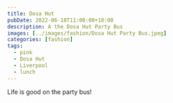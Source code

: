 ```yaml
---
title: Dosa Hut
pubDate: 2022-06-18T11:00:00+10:00
description: A the Dosa Hut Party Bus
images: [../images/fashion/Dosa Hut Party Bus.jpeg]
categories: [fashion]
tags:
  - pink
  - Dosa Hut
  - Liverpool
  - lunch
---
```


Life is good on the party bus!
